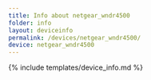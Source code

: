 ```yaml
---
title: Info about netgear_wndr4500
folder: info
layout: deviceinfo
permalink: /devices/netgear_wndr4500/
device: netgear_wndr4500
---
```

{% include templates/device_info.md %}
